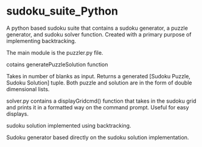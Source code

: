 # sudoku_suite_Python
A python based sudoku suite that contains a sudoku generator, a puzzle generator, and sudoku solver function. Created with a primary purpose of implementing backtracking.


The main module is the puzzler.py file.

cotains generatePuzzleSolution function

Takes in number of blanks as input. Returns a generated [Sudoku Puzzle, Sudoku Solution] tuple. Both puzzle and solution are in the form of double dimensional lists.

solver.py contains a displayGridcmd() function that takes in the sudoku grid and prints it in a formatted way on the command prompt. Useful for easy displays.

sudoku solution implemented using backtracking.

Sudoku generator based directly on the sudoku solution implementation.
